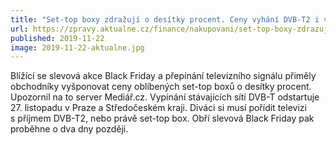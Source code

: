 ```yaml
---
title: "Set-top boxy zdražují o desítky procent. Ceny vyhání DVB-T2 i vychytralost obchodníků"
url: https://zpravy.aktualne.cz/finance/nakupovani/set-top-boxy-zdrazuji-o-desitky-procent-blizi-se-konec-dvb-t/r~65dc26ec0d0c11ea84260cc47ab5f122/
published: 2019-11-22
image: 2019-11-22-aktualne.jpg
---
```


Blížící se slevová akce Black Friday a přepínání televizního
signálu přiměly obchodníky vyšponovat ceny oblíbených set-top boxů
o&nbsp;desítky procent. Upozornil na to server Mediář.cz. Vypínání
stávajících sítí DVB-T odstartuje 27.&nbsp;listopadu v&nbsp;Praze a Středočeském
kraji. Diváci si musí pořídit televizi s&nbsp;příjmem DVB-T2, nebo právě
set-top box. Obří slevová Black Friday pak proběhne o&nbsp;dva dny později.
